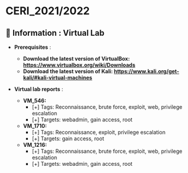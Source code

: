 # CERI_2021/2022

## 📢 Information : Virtual Lab

* **Prerequisites** :
    * **Download the latest version of VirtualBox: https://www.virtualbox.org/wiki/Downloads**
    * **Download the latest version of Kali: https://www.kali.org/get-kali/#kali-virtual-machines**

* **Virtual lab reports** :
    * **VM_546:**
        - [+] Tags: Reconnaissance, brute force, exploit, web, privilege escalation
        - [+] Targets: webadmin, gain access, root
    * **VM_1710:**
        - [+] Tags: Reconnaissance, exploit, privilege escalation
        - [+] Targets: gain access, root
    * **VM_1216:**
        - [+] Tags: Reconnaissance, brute force, exploit, web, privilege escalation
        - [+] Targets: webadmin, gain access, root
